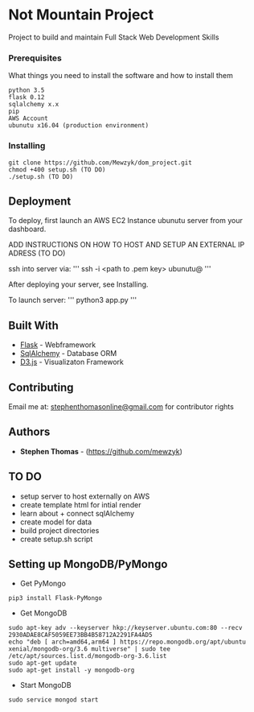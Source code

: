 # Not Mountain Project

Project to build and maintain Full Stack Web Development Skills

### Prerequisites

What things you need to install the software and how to install them

```
python 3.5
flask 0.12
sqlalchemy x.x
pip
AWS Account
ubunutu x16.04 (production environment)
```

### Installing

```
git clone https://github.com/Mewzyk/dom_project.git
chmod +400 setup.sh (TO DO)
./setup.sh (TO DO)
```

## Deployment
To deploy, first launch an AWS EC2 Instance ubunutu server from your dashboard.

ADD INSTRUCTIONS ON HOW TO HOST AND SETUP AN EXTERNAL IP ADRESS (TO DO)

ssh into server via:
'''
ssh -i <path to .pem key> ubunutu@<ip Adress>
'''

After deploying your server, see Installing.

To launch server:
'''
python3 app.py
'''

## Built With

* [Flask](http://flask.pocoo.org/) - Webframework
* [SqlAlchemy](https://www.sqlalchemy.org/) - Database ORM
* [D3.js](https://d3js.org/) - Visualizaton Framework

## Contributing

Email me at: stephenthomasonline@gmail.com for contributor rights

## Authors

* **Stephen Thomas** - (https://github.com/mewzyk)

## TO DO

* setup server to host externally on AWS
* create template html for intial render
* learn about + connect sqlAlchemy
* create model for data
* build project directories
* create setup.sh script 

## Setting up MongoDB/PyMongo

* Get PyMongo
```
pip3 install Flask-PyMongo
```
* Get MongoDB
```
sudo apt-key adv --keyserver hkp://keyserver.ubuntu.com:80 --recv 2930ADAE8CAF5059EE73BB4B58712A2291FA4AD5
echo "deb [ arch=amd64,arm64 ] https://repo.mongodb.org/apt/ubuntu xenial/mongodb-org/3.6 multiverse" | sudo tee /etc/apt/sources.list.d/mongodb-org-3.6.list
sudo apt-get update
sudo apt-get install -y mongodb-org
```
* Start MongoDB
```
sudo service mongod start
```
